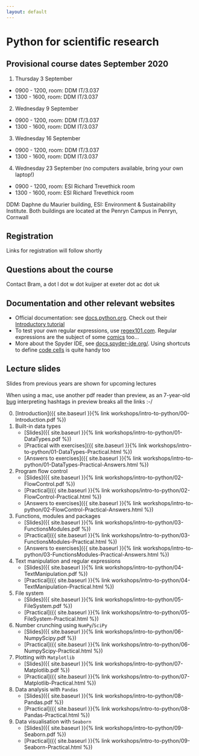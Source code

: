 ```yaml
---
layout: default
---
```


# Python for scientific research

## Provisional course dates September 2020

1. Thursday 3 September 
- 0900 - 1200, room: DDM IT/3.037
- 1300 - 1600, room: DDM IT/3.037

2. Wednesday 9 September
- 0900 - 1200, room: DDM IT/3.037
- 1300 - 1600, room: DDM IT/3.037

3. Wednesday 16 September
- 0900 - 1200, room: DDM IT/3.037
- 1300 - 1600, room: DDM IT/3.037

4. Wednesday 23 September (no computers available, bring your own laptop!)
- 0900 - 1200, room: ESI Richard Trevethick room
- 1300 - 1600, room: ESI Richard Trevethick room

DDM: Daphne du Maurier building, ESI: Environment & Sustainability Institute. 
Both buildings are located at the Penryn Campus in Penryn, Cornwall

## Registration
Links for registration will follow shortly

## Questions about the course

Contact Bram, a dot l dot w dot kuijper at exeter dot ac dot uk

## Documentation and other relevant websites
* Official documentation: see [docs.python.org](https://docs.python.org/3/). Check out their [Introductory tutorial](https://docs.python.org/3/tutorial/index.html)
* To test your own regular expressions, use [regex101.com](https://regex101.com). Regular expressions are the subject of some [comics](https://xkcd.com/208/) too...
* More about the Spyder IDE, see [docs.spyder-ide.org/](https://docs.spyder-ide.org/). Using shortcuts to define [code cells](https://docs.spyder-ide.org/editor.html#defining-code-cells) is quite handy too 

## Lecture slides

Slides from previous years are shown for upcoming lectures

When using a mac, use another pdf reader than preview, as an 7-year-old [bug](https://discussions.apple.com/thread/5192605) interpreting hashtags in preview breaks all the links :-/

0. [Introduction]({{ site.baseurl }}{% link workshops/intro-to-python/00-Introduction.pdf %})
1. Built-in data types
    * [Slides]({{ site.baseurl }}{% link workshops/intro-to-python/01-DataTypes.pdf %})
    * [Practical with exercises]({{ site.baseurl }}{% link workshops/intro-to-python/01-DataTypes-Practical.html %})
    * [Answers to exercises]({{ site.baseurl }}{% link workshops/intro-to-python/01-DataTypes-Practical-Answers.html %})
2. Program flow control
    * [Slides]({{ site.baseurl }}{% link workshops/intro-to-python/02-FlowControl.pdf %})
    * [Practical]({{ site.baseurl }}{% link workshops/intro-to-python/02-FlowControl-Practical.html %})
    * [Answers to exercises]({{ site.baseurl }}{% link workshops/intro-to-python/02-FlowControl-Practical-Answers.html %})
3. Functions, modules and packages
    * [Slides]({{ site.baseurl }}{% link workshops/intro-to-python/03-FunctionsModules.pdf %})
    * [Practical]({{ site.baseurl }}{% link workshops/intro-to-python/03-FunctionsModules-Practical.html %})
    * [Answers to exercises]({{ site.baseurl }}{% link workshops/intro-to-python/03-FunctionsModules-Practical-Answers.html %})
4. Text manipulation and regular expressions
    * [Slides]({{ site.baseurl }}{% link workshops/intro-to-python/04-TextManipulation.pdf %})
    * [Practical]({{ site.baseurl }}{% link workshops/intro-to-python/04-TextManipulation-Practical.html %})
5. File system
    * [Slides]({{ site.baseurl }}{% link workshops/intro-to-python/05-FileSystem.pdf %})
    * [Practical]({{ site.baseurl }}{% link workshops/intro-to-python/05-FileSystem-Practical.html %})
6. Number crunching using `NumPy`/`SciPy`
    * [Slides]({{ site.baseurl }}{% link workshops/intro-to-python/06-NumpyScipy.pdf %})
    * [Practical]({{ site.baseurl }}{% link workshops/intro-to-python/06-NumpyScipy-Practical.html %})
7. Plotting with `Matplotlib`
    * [Slides]({{ site.baseurl }}{% link workshops/intro-to-python/07-Matplotlib.pdf %})
    * [Practical]({{ site.baseurl }}{% link workshops/intro-to-python/07-Matplotlib-Practical.html %})
8. Data analysis with `Pandas`
    * [Slides]({{ site.baseurl }}{% link workshops/intro-to-python/08-Pandas.pdf %})
    * [Practical]({{ site.baseurl }}{% link workshops/intro-to-python/08-Pandas-Practical.html %})
9. Data visualisation with `Seaborn`
    * [Slides]({{ site.baseurl }}{% link workshops/intro-to-python/09-Seaborn.pdf %})
    * [Practical]({{ site.baseurl }}{% link workshops/intro-to-python/09-Seaborn-Practical.html %})
